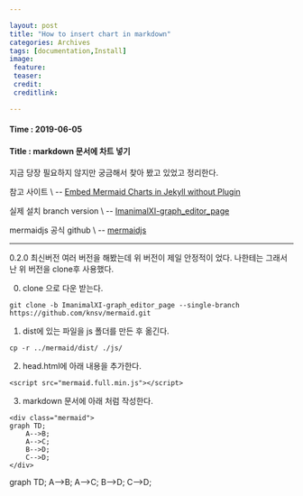 ```yaml
---

layout: post
title: "How to insert chart in markdown"
categories: Archives
tags: [documentation,Install]
image:
 feature:
 teaser:
 credit:
 creditlink:

---
```


#### Time : 2019-06-05
#### Title : markdown 문서에 차트 넣기

지금 당장 필요하지 않지만 궁금해서 찾아 봤고 있었고 정리한다.

참고 사이트 \\
-- [Embed Mermaid Charts in Jekyll without Plugin](http://kkpattern.github.io/2015/05/15/Embed-Chart-in-Jekyll.html)

실제 설치 branch version \\
-- [ImanimalXI-graph_editor_page](https://github.com/knsv/mermaid/tree/ImanimalXI-graph_editor_page)

mermaidjs 공식 github \\
-- [mermaidjs](https://mermaidjs.github.io/)

***
0.2.0 최신버전 여러 버전을 해봤는데 위 버전이 제일 안정적이 었다. 나한테는 그래서 난 위 버전을 clone후 사용했다.

0) clone 으로 다운 받는다. 
~~~
git clone -b ImanimalXI-graph_editor_page --single-branch https://github.com/knsv/mermaid.git
~~~

1) dist에 있는 파일을 js 폴더를 만든 후 옮긴다. 
~~~
cp -r ../mermaid/dist/ ./js/
~~~

2) head.html에 아래 내용을 추가한다. 
~~~
<script src="mermaid.full.min.js"></script>
~~~

3) markdown 문서에 아래 처럼 작성한다. 
~~~
<div class="mermaid">
graph TD;
    A-->B;
    A-->C;
    B-->D;
    C-->D;
</div>
~~~
<div class="mermaid">
graph TD;
    A-->B;
    A-->C;
    B-->D;
    C-->D;
</div>
